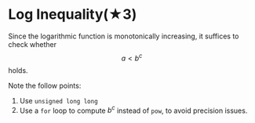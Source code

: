 # Log Inequality(★3)

Since the logarithmic function is monotonically increasing, it suffices to check whether
$$
a < b^c
$$
holds.

Note the follow points:
1. Use `unsigned long long`
2. Use a `for` loop to compute $b^c$ instead of `pow`, to avoid precision issues.
